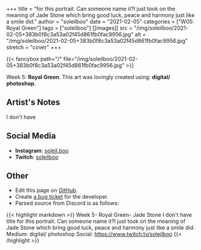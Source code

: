 +++
title =       "for this portrait. Can someone name it?I just took on the meaning of Jade Stone which bring good luck, peace and harmony just like a smile did."
author =      "soleilboo"
date =        "2021-02-05"
categories =  ["W05: Royal Green"]
tags =        ["soleilboo"]
[[images]]
                      src = "/img/soleilboo/2021-02-05+383b0f8c3a53a02f45d861fb0fac9956.jpg"
                      alt = "/img/soleilboo/2021-02-05+383b0f8c3a53a02f45d861fb0fac9956.jpg"
                      stretch = "cover"
+++


{{< fancybox path="/" file="/img/soleilboo/2021-02-05+383b0f8c3a53a02f45d861fb0fac9956.jpg" >}}


Week 5: **Royal Green**. This art was lovingly created using: **digital/ photoshop**.

## Artist's Notes

I don't have

## Social Media

- **Instagram**: [soleil.boo]()
- **Twitch**: [soleilboo]()


## Other

- Edit this page on [GitHub](https://github.com/teaminkling/web-refresh/edit/main/blog/content/blog/soleilboo-week-5-ba11.md).
- Create [a bug ticket](https://github.com/teaminkling/web-refresh/issues/new?assignees=&labels=bug&template=problem-report.md&title=) for the developer.
- Parsed source from Discord is as follows:

{{< highlight markdown >}}
Week 5- Royal Green- Jade Stone
I don't have title for this portrait. Can someone name it?I just took on the meaning of Jade Stone which bring good luck, peace and harmony just like a smile did. 
Medium: digital/ photoshop
Social: https://www.twitch.tv/soleilboo
{{< /highlight >}}